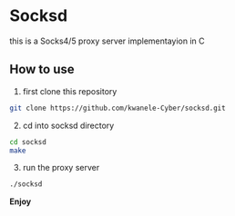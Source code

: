 # Socksd
this is a Socks4/5 proxy server implementayion in C

## How to use
1. first clone this repository
```bash
git clone https://github.com/kwanele-Cyber/socksd.git
```
2. cd into socksd directory

```bash
cd socksd
make 
```
3. run the proxy server
```bash
./socksd
```

__Enjoy__

